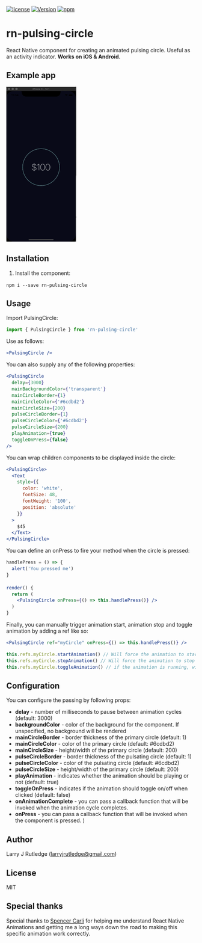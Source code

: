 [![license](https://img.shields.io/github/license/mashape/apistatus.svg)]()
[![Version](https://img.shields.io/npm/v/rn-pulsing-circle.svg)](https://www.npmjs.com/package/rn-pulsing-circle)
[![npm](https://img.shields.io/npm/dt/rn-pulsing-circle.svg)](https://www.npmjs.com/package/rn-pulsing-circle)

# rn-pulsing-circle

React Native component for creating an animated pulsing circle. Useful as an activity indicator. **Works on iOS & Android.**

## Example app

![image](screenshot.gif)

## Installation

1. Install the component:

`npm i --save rn-pulsing-circle`

## Usage

Import PulsingCircle:

```js
import { PulsingCircle } from 'rn-pulsing-circle'
```

Use as follows:

```jsx
<PulsingCircle />
```

You can also supply any of the following properties:

```jsx
<PulsingCircle
  delay={3000}
  mainBackgroundColor={'transparent'}
  mainCircleBorder={1}
  mainCircleColor={'#6cdbd2'}
  mainCircleSize={200}
  pulseCircleBorder={1}
  pulseCircleColor={'#6cdbd2'}
  pulseCircleSize={200}
  playAnimation={true}
  toggleOnPress={false}
/>
```

You can wrap children components to be displayed inside the circle:

```jsx
<PulsingCircle>
  <Text
    style={{
      color: 'white',
      fontSize: 48,
      fontWeight: '100',
      position: 'absolute'
    }}
  >
    $45
  </Text>
</PulsingCircle>
```

You can define an onPress to fire your method when the circle is pressed:

```jsx
handlePress = () => {
  alert('You pressed me')
}

render() {
  return (
    <PulsingCircle onPress={() => this.handlePress()} />
  )
}
```

Finally, you can manually trigger animation start, animation stop and toggle animation by adding a ref like so:

```jsx
<PulsingCircle ref="myCircle" onPress={() => this.handlePress()} />
```

```javascript
this.refs.myCircle.startAnimation() // Will force the animation to start
this.refs.myCircle.stopAnimation() // Will force the animation to stop
this.refs.myCircle.toggleAnimation() // if the animation is running, will stop the animation. Otherwise will start the animation
```

## Configuration

You can configure the passing by following props:

- **delay** - number of milliseconds to pause between animation cycles (default: 3000)
- **backgroundColor** - color of the background for the component. If unspecified, no background will be rendered
- **mainCircleBorder** - border thickness of the primary circle (default: 1)
- **mainCircleColor** - color of the primary circle (default: #6cdbd2)
- **mainCircleSize** - height/width of the primary circle (default: 200)
- **pulseCircleBorder** - border thickness of the pulsating circle (default: 1)
- **pulseCircleColor** - color of the pulsating circle (default: #6cdbd2)
- **pulseCircleSize** - height/width of the primary circle (default: 200)
- **playAnimation** - indicates whether the animation should be playing or not (default: true)
- **toggleOnPress** - indicates if the animation should toggle on/off when clicked (default: false)
- **onAnimationComplete** - you can pass a callback function that will be invoked when the animation cycle completes.
- **onPress** - you can pass a callback function that will be invoked when the component is pressed.
  )

## Author

Larry J Rutledge (larryjrutledge@gmail.com)

## License

MIT

## Special thanks

Special thanks to [Spencer Carli](http://www.handlebarlabs.com/) for helping me understand React Native Animations and getting me a long ways down the road to making this specific animation work correctly.
